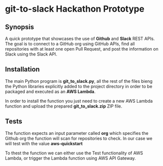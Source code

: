 # git-to-slack Hackathon Prototype

## Synopsis

A quick prototype that showcases the use of **Github** and **Slack** REST APIs.
The goal is to connect to a GitHub org using GitHub APIs, find all repositories with at least one open Pull Request,
and post the information on Slack using the Slack API.

## Installation

The main Python program is **git_to_slack.py**, all the rest of the files bieng the Python libraries explicitly added to the project directory in order to be packaged and executed as an **AWS Lambda**.

In order to install the function you just need to create a new AWS Lambda function and upload the prepared **git_to_slack.zip** ZIP file.

## Tests

The function expects an input parameter called **org** which specifies the Github org the function will scan for repositories to check. In our case we will test with the value **aws-quickstart**  

To thest the function we can either use the Test functionality of AWS Lambda, or trigger the Lambda function using AWS API Gateway.

